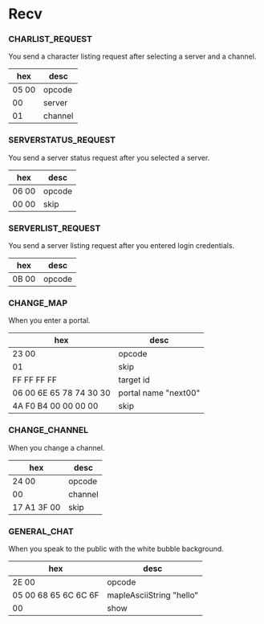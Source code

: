 # Recv

### CHARLIST_REQUEST
You send a character listing request after selecting a server and a channel.

|hex|desc|
|----|----|
|05 00|opcode|
|00|server|
|01|channel|

### SERVERSTATUS_REQUEST
You send a server status request after you selected a server.

|hex|desc|
|----|----|
|06 00|opcode|
|00 00|skip|

### SERVERLIST_REQUEST
You send a server listing request after you entered login credentials.

|hex|desc|
|----|----|
|0B 00|opcode|

### CHANGE_MAP
When you enter a portal.

|hex|desc|
|----|----|
|23 00|opcode|
|01|skip|
|FF FF FF FF|target id|
|06 00 6E 65 78 74 30 30|portal name "next00"|
|4A F0 B4 00 00 00 00|skip|

### CHANGE_CHANNEL
When you change a channel.

|hex|desc|
|----|----|
|24 00|opcode|
|00|channel|
|17 A1 3F 00|skip|

### GENERAL_CHAT
When you speak to the public with the white bubble background.

|hex|desc|
|----|----|
|2E 00|opcode|
|05 00 68 65 6C 6C 6F|mapleAsciiString "hello"|
|00|show|
